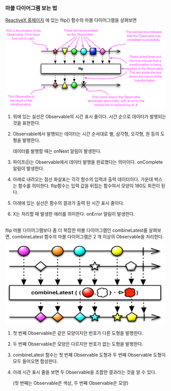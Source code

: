 ### 마블 다이어그램 보는 법

[ReactiveX 홈페이지](http://reactivex.io) 에 있는 flip() 함수의 마블 다이어그램을 살펴보면



<img src="https://github.com/Im-Tae/RxJava2_Study/blob/master/image/flipMarbleDiagram.png?raw=true" width = "500" height = "250"  /></br>



1. 위에 있는 실선은 Observable의 시간 표시 줄이다. 시간 순으로 데이터가 발행되는 것을 표현한다.

2. Observable에서 발행되는 데이터는 시간 순서대로 별, 삼각형, 오각형, 원 등의 도형을 발행한다. 

   데이터를 발행할 때는 onNext 알림이 발생한다.

3. 파이프(|)는 Observable에서 데이터 발행을 완료했다는 의미이다. onComplete 알림이 발생한다.

4. 아래로 내려오는 점선 화살표는 각각 함수의 입력과 출력 데이터이다. 가운데 박스는 함수를 의미한다. flip함수는 입력 값을 뒤집는 함수여서 모양이 180도 회전이 된다.

5. 아래에 있는 실선은 함수의 결과가 출력 된 시간 표시 줄이다.

6. X는 처리할 때 발생한 에러를 의미한다. onError 알림이 발생한다. </br></br>



flip 마블 다이어그램보다 좀 더 복잡한 마블 다이어그램인 combineLatest를 살펴보면, combineLatest 함수의 마블 다이어그램은 2 개 이상의 Observable을 처리한다.



<img src="https://github.com/Im-Tae/RxJava2_Study/blob/master/image/combineLatestMarbleDiagram.PNG?raw=true" width = "500" height = "250"  /></br>



1. 첫 번째 Observable은 같은 모양이지만 번호가 다른 도형을 발행한다.

2. 두 번째 Observable은 모양은 다르지만 번호가 없는 도형을 발행한다.

3. combineLatest 함수는 첫 번째 Observable 도형과 두 번째 Observable 도형이 모두 들어오면 합성한다.

4. 아래 시간 표시 줄을 보면 두 Observable을 조합한 결과라는 것을 알 수 있다. 

   (첫 번째는 Observable은 색상, 두 번째 Observable은 모양) </br></br>

